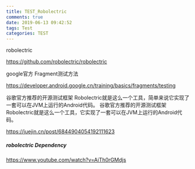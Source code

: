 ```yaml
---
title: TEST_Robolectric
comments: true
date: 2019-06-13 09:42:52
tags: Test
categories: TEST
---
```


robolectric



https://github.com/robolectric/robolectric



google官方 Fragment测试方法

https://developer.android.google.cn/training/basics/fragments/testing





谷歌官方推荐的开源测试框架 Robolectric就是这么一个工具，简单来说它实现了一套可以在JVM上运行的Android代码。 谷歌官方推荐的开源测试框架 Robolectric就是这么一个工具，它实现了一套可以在JVM上运行的Android代码。

https://juejin.cn/post/6844904054192111623



##### robolectric Dependency

https://www.youtube.com/watch?v=AiTh0rGMdjs
